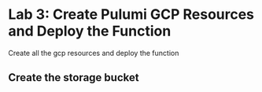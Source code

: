 # Lab 3: Create Pulumi GCP Resources and Deploy the Function
Create all the gcp resources and deploy the function

## Create the storage bucket
